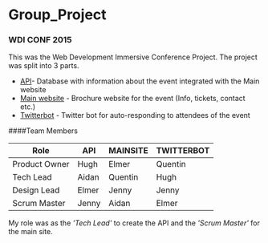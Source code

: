 # Group_Project


### WDI CONF 2015
This was the Web Development Immersive Conference Project.
The project was split into 3 parts. 

* [API](https://calm-beach-9546.herokuapp.com/api/v1/talks)- Database with information about the event integrated with the Main website
* [Main website](http://jenny-tran.github.io/wdi_conf/) - Brochure website for the event (Info, tickets, contact etc.)
* [Twitterbot](https://github.com/hughfm/wdi-twitterbot) - Twitter bot for auto-responding to attendees of the event

####Team Members

| Role          | API      | MAINSITE | TWITTERBOT |
|---------------|----------|----------|------------|
| Product Owner | Hugh     | Elmer    | Quentin    |
| Tech Lead     | Aidan    | Quentin  | Hugh       |
| Design Lead   | Elmer    | Jenny    | Jenny      |
| Scrum Master  | Jenny    | Aidan    | Elmer      |

My role was as the *'Tech Lead'* to create the API and the *'Scrum Master'* for the main site.